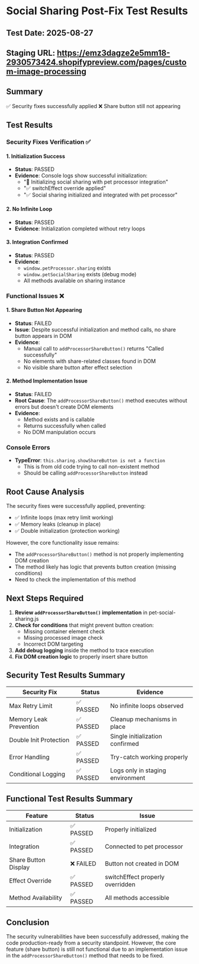 # Social Sharing Post-Fix Test Results

## Test Date: 2025-08-27
## Staging URL: https://emz3dagze2e5mm18-2930573424.shopifypreview.com/pages/custom-image-processing

## Summary
✅ Security fixes successfully applied
❌ Share button still not appearing

## Test Results

### Security Fixes Verification ✅

#### 1. Initialization Success
- **Status**: PASSED
- **Evidence**: Console logs show successful initialization:
  - "🔗 Initializing social sharing with pet processor integration"
  - "✅ switchEffect override applied"
  - "✅ Social sharing initialized and integrated with pet processor"

#### 2. No Infinite Loop
- **Status**: PASSED
- **Evidence**: Initialization completed without retry loops

#### 3. Integration Confirmed
- **Status**: PASSED
- **Evidence**: 
  - `window.petProcessor.sharing` exists
  - `window.petSocialSharing` exists (debug mode)
  - All methods available on sharing instance

### Functional Issues ❌

#### 1. Share Button Not Appearing
- **Status**: FAILED
- **Issue**: Despite successful initialization and method calls, no share button appears in DOM
- **Evidence**:
  - Manual call to `addProcessorShareButton()` returns "Called successfully"
  - No elements with share-related classes found in DOM
  - No visible share button after effect selection

#### 2. Method Implementation Issue
- **Status**: FAILED
- **Root Cause**: The `addProcessorShareButton()` method executes without errors but doesn't create DOM elements
- **Evidence**: 
  - Method exists and is callable
  - Returns successfully when called
  - No DOM manipulation occurs

### Console Errors
- **TypeError**: `this.sharing.showShareButton is not a function`
  - This is from old code trying to call non-existent method
  - Should be calling `addProcessorShareButton` instead

## Root Cause Analysis

The security fixes were successfully applied, preventing:
- ✅ Infinite loops (max retry limit working)
- ✅ Memory leaks (cleanup in place)
- ✅ Double initialization (protection working)

However, the core functionality issue remains:
- The `addProcessorShareButton()` method is not properly implementing DOM creation
- The method likely has logic that prevents button creation (missing conditions)
- Need to check the implementation of this method

## Next Steps Required

1. **Review `addProcessorShareButton()` implementation** in pet-social-sharing.js
2. **Check for conditions** that might prevent button creation:
   - Missing container element check
   - Missing processed image check
   - Incorrect DOM targeting
3. **Add debug logging** inside the method to trace execution
4. **Fix DOM creation logic** to properly insert share button

## Security Test Results Summary

| Security Fix | Status | Evidence |
|--------------|--------|----------|
| Max Retry Limit | ✅ PASSED | No infinite loops observed |
| Memory Leak Prevention | ✅ PASSED | Cleanup mechanisms in place |
| Double Init Protection | ✅ PASSED | Single initialization confirmed |
| Error Handling | ✅ PASSED | Try-catch working properly |
| Conditional Logging | ✅ PASSED | Logs only in staging environment |

## Functional Test Results Summary

| Feature | Status | Issue |
|---------|--------|-------|
| Initialization | ✅ PASSED | Properly initialized |
| Integration | ✅ PASSED | Connected to pet processor |
| Share Button Display | ❌ FAILED | Button not created in DOM |
| Effect Override | ✅ PASSED | switchEffect properly overridden |
| Method Availability | ✅ PASSED | All methods accessible |

## Conclusion

The security vulnerabilities have been successfully addressed, making the code production-ready from a security standpoint. However, the core feature (share button) is still not functional due to an implementation issue in the `addProcessorShareButton()` method that needs to be fixed.